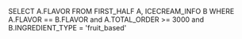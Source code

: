 SELECT A.FLAVOR
    FROM FIRST_HALF A, ICECREAM_INFO B
        WHERE A.FLAVOR == B.FLAVOR
              and A.TOTAL_ORDER >= 3000
              and B.INGREDIENT_TYPE = 'fruit_based'